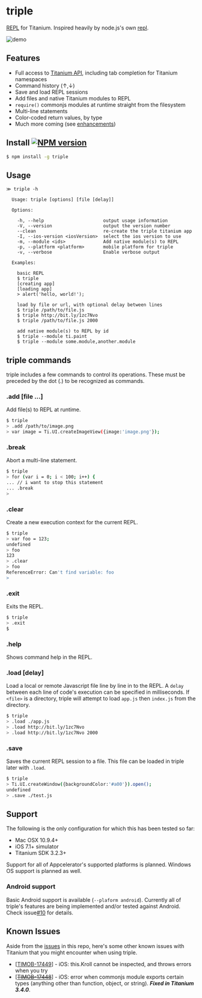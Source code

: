 # triple

[REPL](http://en.wikipedia.org/wiki/Read%E2%80%93eval%E2%80%93print_loop) for Titanium. Inspired heavily by node.js's own [repl](http://nodejs.org/api/repl.html).

![demo](http://cl.ly/image/0a0z1F2N342H/triple3.gif)

## Features

* Full access to [Titanium API](http://docs.appcelerator.com/titanium/latest/#!/api), including tab completion for Titanium namespaces
* Command history (&uarr;,&darr;)
* Save and load REPL sessions
* Add files and native Titanium modules to REPL
* `require()` commonjs modules at runtime straight from the filesystem
* Multi-line statements
* Color-coded return values, by type
* Much more coming (see [enhancements](https://github.com/tonylukasavage/triple/issues?labels=enhancement&milestone=&page=1&state=open))

## Install [![NPM version](https://badge.fury.io/js/triple.svg)](http://badge.fury.io/js/triple)

```bash
$ npm install -g triple
```

## Usage

```
≫ triple -h

  Usage: triple [options] [file [delay]]

  Options:

    -h, --help                      output usage information
    -V, --version                   output the version number
    --clean                         re-create the triple titanium app
    -I, --ios-version <iosVersion>  select the ios version to use
    -m, --module <ids>              Add native module(s) to REPL
    -p, --platform <platform>       mobile platform for triple
    -v, --verbose                   Enable verbose output

  Examples:

    basic REPL
    $ triple
    [creating app]
    [loading app]
    > alert('hello, world!');

    load by file or url, with optional delay between lines
    $ triple /path/to/file.js
    $ triple http://bit.ly/1zc7Nvo
    $ triple /path/to/file.js 2000

    add native module(s) to REPL by id
    $ triple --module ti.paint
    $ triple --module some.module,another.module
```

## triple commands

triple includes a few commands to control its operations. These must be preceded by the dot (.) to be recognized as commands.

### .add [file ...]

Add file(s) to REPL at runtime.

```bash
$ triple
> .add /path/to/image.png
> var image = Ti.UI.createImageView({image:'image.png'});
```

### .break

Abort a multi-line statement.

```bash
$ triple
> for (var i = 0; i < 100; i++) {
... // i want to stop this statement
... .break
>
```

### .clear

Create a new execution context for the current REPL.

```bash
$ triple
> var foo = 123;
undefined
> foo
123
> .clear
> foo
ReferenceError: Can't find variable: foo
>
```

### .exit

Exits the REPL.

```bash
$ triple
> .exit
$
```

### .help

Shows command help in the REPL.

### .load <file> [delay]

Load a local or remote Javascript file line by line in to the REPL. A `delay` between each line of code's execution can be specified in milliseconds. If `<file>` is a directory, triple will attempt to load `app.js` then `index.js` from the directory.

```bash
$ triple
> .load ./app.js
> .load http://bit.ly/1zc7Nvo
> .load http://bit.ly/1zc7Nvo 2000
```

### .save <file>

Saves the current REPL session to a file. This file can be loaded in triple later with `.load`.

```bash
$ triple
> Ti.UI.createWindow({backgroundColor:'#a00'}).open();
undefined
> .save ./test.js
```

## Support

The following is the only configuration for which this has been tested so far:

* Mac OSX 10.9.4+
* iOS 7.1+ simulator
* Titanium SDK 3.2.3+

Support for all of Appcelerator's supported platforms is planned. Windows OS support is planned as well.

### Android support

Basic Android support is available (`--plaform android`). Currently all of triple's features are being implemented and/or tested against Android. Check issue[#10](https://github.com/tonylukasavage/triple/issues/10) for details.

## Known Issues

Aside from the [issues](https://github.com/tonylukasavage/triple/issues) in this repo, here's some other known issues with Titanium that you might encounter when using triple.

* \[[TIMOB-17449](https://jira.appcelerator.org/browse/TIMOB-17449)\] - iOS: this.Kroll cannot be inspected, and throws errors when you try
* \[[~~TIMOB-17448~~](https://jira.appcelerator.org/browse/TIMOB-17448)\] - iOS: error when commonjs module exports certain types (anything other than function, object, or string). _**Fixed in Titanium 3.4.0**_.
